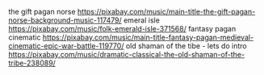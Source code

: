the gift pagan norse https://pixabay.com/music/main-title-the-gift-pagan-norse-background-music-117479/
emeral isle https://pixabay.com/music/folk-emerald-isle-371568/
fantasy pagan cinematic https://pixabay.com/music/main-title-fantasy-pagan-medieval-cinematic-epic-war-battle-119770/
old shaman of the tibe - lets do intro https://pixabay.com/music/dramatic-classical-the-old-shaman-of-the-tribe-238089/
